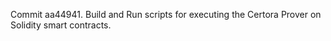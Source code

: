 Commit aa44941.                    Build and Run scripts for executing the Certora Prover on Solidity smart contracts.